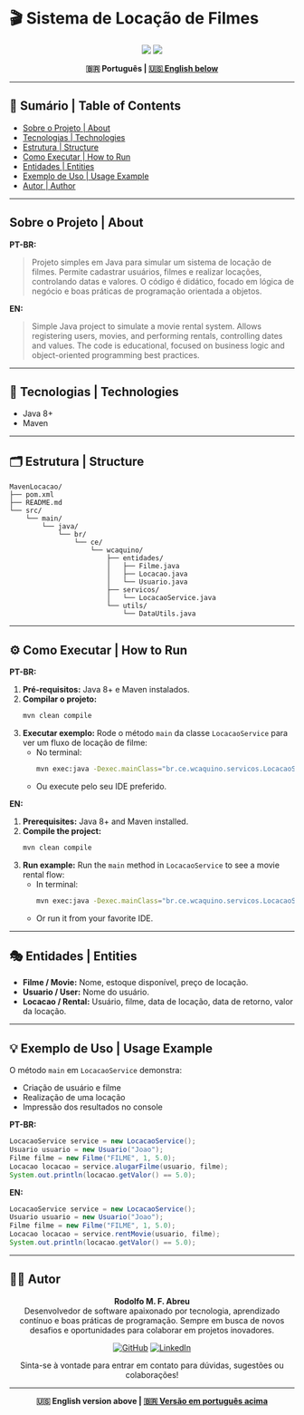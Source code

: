# 🎬 Sistema de Locação de Filmes

<p align="center">
  <img src="https://img.shields.io/badge/Java-8%2B-blue?style=for-the-badge&logo=java"/>
  <img src="https://img.shields.io/badge/Maven-Build-red?style=for-the-badge&logo=apache-maven"/>
</p>

<div align="center">
  <b>🇧🇷 Português | <a href="#english-version">🇺🇸 English below</a></b>
</div>

---

## 📑 Sumário | Table of Contents
- [Sobre o Projeto | About](#sobre-o-projeto--about)
- [Tecnologias | Technologies](#tecnologias--technologies)
- [Estrutura | Structure](#estrutura--structure)
- [Como Executar | How to Run](#como-executar--how-to-run)
- [Entidades | Entities](#entidades--entities)
- [Exemplo de Uso | Usage Example](#exemplo-de-uso--usage-example)
- [Autor | Author](#autor--author)

---

## Sobre o Projeto | About

**PT-BR:**
> Projeto simples em Java para simular um sistema de locação de filmes. Permite cadastrar usuários, filmes e realizar locações, controlando datas e valores. O código é didático, focado em lógica de negócio e boas práticas de programação orientada a objetos.

**EN:**
> Simple Java project to simulate a movie rental system. Allows registering users, movies, and performing rentals, controlling dates and values. The code is educational, focused on business logic and object-oriented programming best practices.

---

## 🚀 Tecnologias | Technologies
- Java 8+
- Maven

---

## 🗂️ Estrutura | Structure
```
MavenLocacao/
├── pom.xml
├── README.md
└── src/
    └── main/
        └── java/
            └── br/
                └── ce/
                    └── wcaquino/
                        ├── entidades/
                        │   ├── Filme.java
                        │   ├── Locacao.java
                        │   └── Usuario.java
                        ├── servicos/
                        │   └── LocacaoService.java
                        └── utils/
                            └── DataUtils.java
```

---

## ⚙️ Como Executar | How to Run

**PT-BR:**
1. **Pré-requisitos:** Java 8+ e Maven instalados.
2. **Compilar o projeto:**
   ```bash
   mvn clean compile
   ```
3. **Executar exemplo:**
   Rode o método `main` da classe `LocacaoService` para ver um fluxo de locação de filme:
   - No terminal:
     ```bash
     mvn exec:java -Dexec.mainClass="br.ce.wcaquino.servicos.LocacaoService"
     ```
   - Ou execute pelo seu IDE preferido.

**EN:**
1. **Prerequisites:** Java 8+ and Maven installed.
2. **Compile the project:**
   ```bash
   mvn clean compile
   ```
3. **Run example:**
   Run the `main` method in `LocacaoService` to see a movie rental flow:
   - In terminal:
     ```bash
     mvn exec:java -Dexec.mainClass="br.ce.wcaquino.servicos.LocacaoService"
     ```
   - Or run it from your favorite IDE.

---

## 🎭 Entidades | Entities

- **Filme / Movie:** Nome, estoque disponível, preço de locação.
- **Usuario / User:** Nome do usuário.
- **Locacao / Rental:** Usuário, filme, data de locação, data de retorno, valor da locação.

---

## 💡 Exemplo de Uso | Usage Example

O método `main` em `LocacaoService` demonstra:
- Criação de usuário e filme
- Realização de uma locação
- Impressão dos resultados no console

**PT-BR:**
```java
LocacaoService service = new LocacaoService();
Usuario usuario = new Usuario("Joao");
Filme filme = new Filme("FILME", 1, 5.0);
Locacao locacao = service.alugarFilme(usuario, filme);
System.out.println(locacao.getValor() == 5.0);
```

**EN:**
```java
LocacaoService service = new LocacaoService();
Usuario usuario = new Usuario("Joao");
Filme filme = new Filme("FILME", 1, 5.0);
Locacao locacao = service.rentMovie(usuario, filme);
System.out.println(locacao.getValor() == 5.0);
```

---

## 👨‍💻 Autor

<div align="center">

**Rodolfo M. F. Abreu**  
Desenvolvedor de software apaixonado por tecnologia, aprendizado contínuo e boas práticas de programação. Sempre em busca de novos desafios e oportunidades para colaborar em projetos inovadores.

[![GitHub](https://img.shields.io/badge/GitHub-rodolfomfabreu-black?style=for-the-badge&logo=github)](https://github.com/salamandery)
[![LinkedIn](https://img.shields.io/badge/LinkedIn-Rodolfo%20Abreu-blue?style=for-the-badge&logo=linkedin)](https://linkedin.com/in/rodolfo-marques-ferreira-de-abreu/)

Sinta-se à vontade para entrar em contato para dúvidas, sugestões ou colaborações!

</div>

---

<div align="center" id="english-version">
  <b>🇺🇸 English version above | <a href="#top">🇧🇷 Versão em português acima</a></b>
</div>